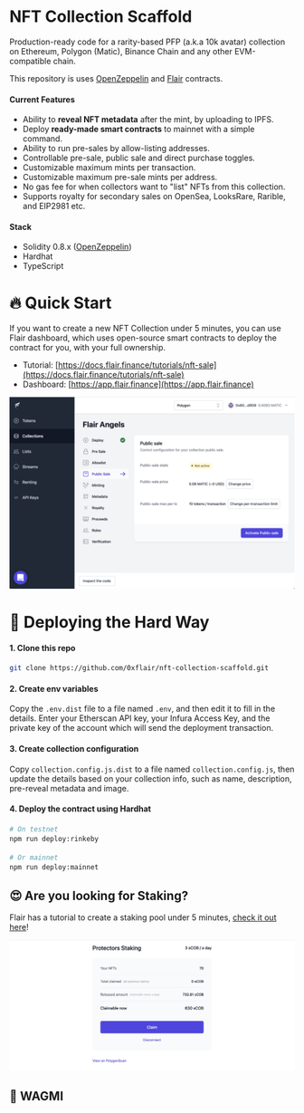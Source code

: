 # NFT Collection Scaffold
Production-ready code for a rarity-based PFP (a.k.a 10k avatar) collection on Ethereum, Polygon (Matic), Binance Chain and any other EVM-compatible chain.

This repository is uses [OpenZeppelin](https://www.openzeppelin.com) and [Flair](https://flair.finance/) contracts.

#### Current Features
* Ability to **reveal NFT metadata** after the mint, by uploading to IPFS.
* Deploy **ready-made smart contracts** to mainnet with a simple command.
* Ability to run pre-sales by allow-listing addresses.
* Controllable pre-sale, public sale and direct purchase toggles.
* Customizable maximum mints per transaction.
* Customizable maximum pre-sale mints per address.
* No gas fee for when collectors want to "list" NFTs from this collection. 
* Supports royalty for secondary sales on OpenSea, LooksRare, Rarible, and EIP2981 etc.

#### Stack
* Solidity 0.8.x ([OpenZeppelin](https://docs.openzeppelin.com/contracts/4.x/))
* Hardhat
* TypeScript

# :fire: Quick Start

If you want to create a new NFT Collection under 5 minutes, you can use Flair dashboard, which uses open-source smart contracts to deploy the contract for you, with your full ownership.

* Tutorial: [https://docs.flair.finance/tutorials/nft-sale](https://docs.flair.finance/tutorials/nft-sale)
* Dashboard: [https://app.flair.finance](https://app.flair.finance)

[![](./collection-public-sale.png)](https://flair.finance)

# 🧗 Deploying the Hard Way

#### 1. Clone this repo

```sh
git clone https://github.com/0xflair/nft-collection-scaffold.git
```

#### 2. Create env variables

Copy the `.env.dist` file to a file named `.env`, and then edit it to fill in the details. Enter your Etherscan API key, your Infura Access Key, and the private key of the account which will send the deployment transaction.

#### 3. Create collection configuration

Copy `collection.config.js.dist` to a file named `collection.config.js`, then update the details based on your collection info, such as name, description, pre-reveal metadata and image.

#### 4. Deploy the contract using Hardhat

```sh
# On testnet
npm run deploy:rinkeby

# Or mainnet
npm run deploy:mainnet
```

## 😍 Are you looking for Staking?

Flair has a tutorial to create a staking pool under 5 minutes, [check it out here](https://docs.flair.finance/tutorials/nft-staking)!

[![](./staking-screenshot.png)](https://docs.flair.finance/tutorials/nft-staking)

## :rocket: WAGMI